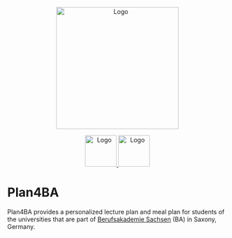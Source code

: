 <p align="center">
  <a href="https://plan4ba.ba-leipzig.de">
    <img src="logo.png" alt="Logo" width=280 height=280>
  </a>
</p>
<p align="center">
  <a href="https://angular.io/">
    <img src="angular.svg" alt="Logo" width=72 height=72>
  </a>
  <a href="https://www.typescriptlang.org/">
    <img src="typescript.svg" alt="Logo" width=72 height=72>
  </a>
</p>

# Plan4BA

Plan4BA provides a personalized lecture plan and meal plan for students of the universities that are part of [Berufsakademie Sachsen](https://www.ba-sachsen.de/) (BA) in Saxony, Germany.
